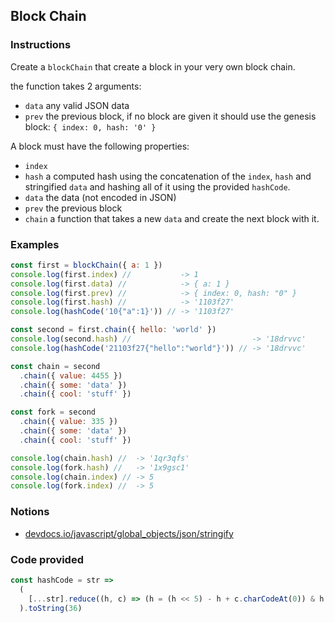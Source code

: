 ## Block Chain

### Instructions

Create a `blockChain` that create a block in your very own block chain.

the function takes 2 arguments:
- `data` any valid JSON data
- `prev` the previous block, if no block are given it should use the 
  genesis block: `{ index: 0, hash: '0' }`

A block must have the following properties:
- `index`
- `hash` a computed hash using the concatenation of the `index`, `hash`
  and stringified `data` and hashing all of it using the provided `hashCode`.
- `data` the data (not encoded in JSON)
- `prev` the previous block
- `chain` a function that takes a new `data` and create the next block with it.


### Examples

```js
const first = blockChain({ a: 1 })
console.log(first.index) //           -> 1
console.log(first.data) //            -> { a: 1 }
console.log(first.prev) //            -> { index: 0, hash: "0" }
console.log(first.hash) //            -> '1103f27'
console.log(hashCode('10{"a":1}')) // -> '1103f27'

const second = first.chain({ hello: 'world' })
console.log(second.hash) //                           -> '18drvvc'
console.log(hashCode('21103f27{"hello":"world"}')) // -> '18drvvc'

const chain = second
  .chain({ value: 4455 })
  .chain({ some: 'data' })
  .chain({ cool: 'stuff' })

const fork = second
  .chain({ value: 335 })
  .chain({ some: 'data' })
  .chain({ cool: 'stuff' })

console.log(chain.hash) //  -> '1qr3qfs'
console.log(fork.hash) //   -> '1x9gsc1'
console.log(chain.index) // -> 5
console.log(fork.index) //  -> 5
```


### Notions

- [devdocs.io/javascript/global_objects/json/stringify](https://devdocs.io/javascript/global_objects/json/stringify)


### Code provided

```js
const hashCode = str =>
  (
    [...str].reduce((h, c) => (h = (h << 5) - h + c.charCodeAt(0)) & h, 0) >>> 0
  ).toString(36)
```
